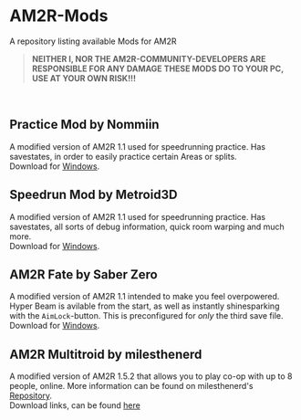 # AM2R-Mods
A repository listing available Mods for AM2R

> **NEITHER I, NOR THE AM2R-COMMUNITY-DEVELOPERS ARE RESPONSIBLE FOR ANY DAMAGE THESE MODS DO TO YOUR PC, USE AT YOUR OWN RISK!!!**
    
<br>

## Practice Mod by Nommiin
A modified version of AM2R 1.1 used for speedrunning practice. Has savestates, in order to easily practice certain Areas or splits.  
Download for [Windows](https://cdn.discordapp.com/attachments/293088776769503234/825051716474634321/AM2R_1.1_Practice_Mod.zip).  
  
## Speedrun Mod by Metroid3D
A modified version of AM2R 1.1 used for speedrunning practice. Has savestates, all sorts of debug information, quick room warping and much more.  
Download for [Windows](https://cdn.discordapp.com/attachments/293088776769503234/825051805699407883/AM2R_1.1_Speedrun_Mod.zip).  

## AM2R Fate by Saber Zero
A modified version of AM2R 1.1 intended to make you feel overpowered. Hyper Beam is avilable from the start, as well as instantly shinesparking with the `AimLock`-button. This is preconfigured for *only* the third save file.  
Download for [Windows](https://github.com/Miepee/AM2R-Mods/raw/main/FATE%20AM2R.zip).

## AM2R Multitroid by milesthenerd
A modified version of AM2R 1.5.2 that allows you to play co-op with up to 8 people, online. More information can be found on milesthenerd's [Repository](https://github.com/lassiterm/AM2R-Multitroid/).  
Download links, can be found [here](https://github.com/lassiterm/AM2R-Multitroid/releases/latest)
